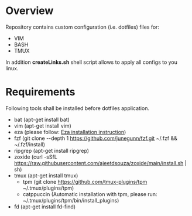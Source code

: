 # Overview

Repository contains custom configuration (i.e. dotfiles) files for:
- VIM
- BASH
- TMUX

In addition **createLinks.sh** shell script allows to apply all configs to you linux.

# Requirements
Following tools shall be installed before dotfiles application.
- bat (apt-get install bat)
- vim (apt-get install vim)
- eza (please follow: [Eza installation instruction](https://github.com/eza-community/eza/blob/main/INSTALL.md))
- fzf (git clone --depth 1 https://github.com/junegunn/fzf.git ~/.fzf && ~/.fzf/install)
- ripgrep (apt-get install ripgrep)
- zoxide (curl -sSfL https://raw.githubusercontent.com/ajeetdsouza/zoxide/main/install.sh | sh)
- tmux (apt-get install tmux)
    - tpm (git clone https://github.com/tmux-plugins/tpm ~/.tmux/plugins/tpm)
    - catppuccin (Automatic installation with tpm, please run: ~/.tmux/plugins/tpm/bin/install_plugins)
- fd (apt-get install fd-find)
